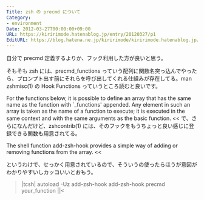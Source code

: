 ```yaml
---
Title: zsh の precmd について
Category:
- environment
Date: 2012-03-27T00:00:00+09:00
URL: https://kiririmode.hatenablog.jp/entry/20120327/p1
EditURL: https://blog.hatena.ne.jp/kiririmode/kiririmode.hatenablog.jp/atom/entry/8454420450078210348
---
```



自分で precmd 定義するよりか、フック利用した方が良いと思う。

そもそも zsh には、precmd_functions っていう配列に関数名突っ込んでやったら、プロンプト出す前にそれらを呼び出してくれる仕組みが存在してる。man zshmisc(1) の Hook Functions っていうところ読むと良いです。
>>
For  the  functions below, it is possible to define an array that has the same name as the function with `_functions' appended.  Any element in such an array is taken as the name of a function to execute; it is executed in the same context and with the  same  arguments  as the  basic function.
<<
で、さらになんだけど、zshcontrib(1) には、そのフックをもうちょっと良い感じに登録できる関数も用意されてる。
>>
The shell function add-zsh-hook provides a simple way of adding or removing functions from the array.
<<

というわけで、せっかく用意されているので、そういうの使ったらほうが意図がわかりやすいしカッコいいとおもう。
>|tcsh|
autoload -Uz add-zsh-hook
add-zsh-hook precmd your_function
||<
